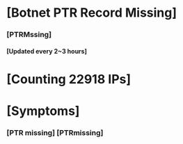 # [Botnet PTR Record Missing]
### [PTRMssing]
#### [Updated every 2~3 hours]

# [Counting 22918 IPs]

# [Symptoms] 
###   [PTR missing] [PTRmissing]
